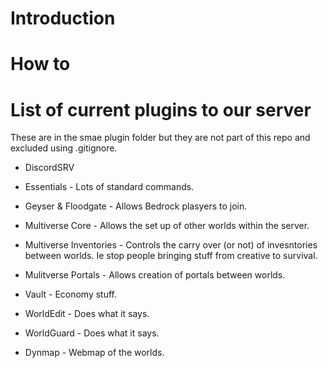 # Introduction




# How to




# List of current plugins to our server

These are in the smae plugin folder but they are not part of this repo and excluded using .gitignore. 

* DiscordSRV

* Essentials - Lots of standard commands. 

* Geyser & Floodgate - Allows Bedrock plasyers to join. 

* Multiverse Core - Allows the set up of other worlds within the server. 

* Multiverse Inventories -  Controls the carry over (or not) of invesntories between worlds. Ie stop people bringing stuff from creative to survival. 

* Mulitverse Portals - Allows creation of portals between worlds.

* Vault - Economy stuff. 

* WorldEdit - Does what it says. 

* WorldGuard - Does what it says. 

* Dynmap - Webmap of the worlds. 

